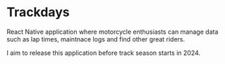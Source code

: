 # Trackdays

React Native application where motorcycle enthusiasts can manage data such as lap times, maintnace logs and find other great riders.

I aim to release this application before track season starts in 2024.
